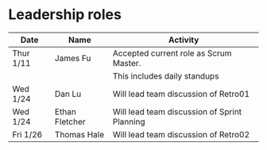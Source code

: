 # Leadership roles

| Date      | Name              | Activity                                               |
|-----------|-------------------|--------------------------------------------------------|
| Thur 1/11 | James Fu          | Accepted current role as Scrum Master.                 |
|           |                   | This includes daily standups                           | 
| Wed 1/24  | Dan Lu            | Will lead team discussion of Retro01                   |
| Wed 1/24  | Ethan Fletcher    | Will lead team discussion of Sprint Planning           |
| Fri 1/26  | Thomas Hale       | Will lead team discussion of Retro02                   |
